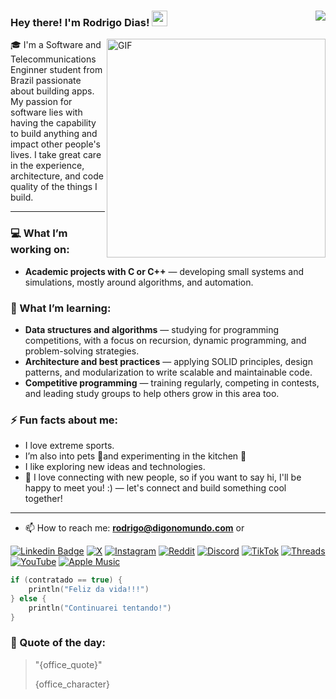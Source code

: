 ### Hey there! I'm Rodrigo Dias! <img src="https://media.giphy.com/media/hvRJCLFzcasrR4ia7z/giphy.gif" width="25px"><a href="https://github.com/digonomundo/"><img align="right" src="https://hits.sh/github.com/digonomundo.svg?style=social&label=Profile%20views&color=blue&logo=github" />
</a>

<img align="right" alt="GIF" src="https://res.cloudinary.com/practicaldev/image/fetch/s--uxqgfA7M--/c_limit%2Cf_auto%2Cfl_progressive%2Cq_66%2Cw_880/https://dev-to-uploads.s3.amazonaws.com/uploads/articles/idrudmils3eo9di1a59u.gif" width="350px" height=""/>

🎓 I'm a Software and Telecommunications Enginner student from Brazil passionate about building apps. My passion for software lies with having the capability to build anything and impact other people's lives. I take great care in the experience, architecture, and code quality of the things I build.

---

### 💻 What I’m working on:
- **Academic projects with C or C++** — developing small systems and simulations, mostly around algorithms, and automation.

### 🌱 What I’m learning:
- **Data structures and algorithms** — studying for programming competitions, with a focus on recursion, dynamic programming, and problem-solving strategies.
- **Architecture and best practices** — applying SOLID principles, design patterns, and modularization to write scalable and maintainable code.
- **Competitive programming** — training regularly, competing in contests, and leading study groups to help others grow in this area too.

### ⚡ Fun facts about me:
- I love extreme sports. 
- I’m also into pets 🐾and experimenting in the kitchen 🍝
- I like exploring new ideas and technologies.
- 💬 I love connecting with new people, so if you want to say hi, I'll be happy to meet you! :) — let's connect and build something cool together!
---
- 📫 How to reach me: **rodrigo@digonomundo.com** or

[![Linkedin Badge](https://img.shields.io/badge/-LinkedIn-blue?style=for-the-badge&logo=Linkedin&logoColor=white&link=https:https://www.linkedin.com/in/digonomundo/)](https://www.linkedin.com/in/digonomundo/)
[![X](https://img.shields.io/badge/X-%23000000.svg?style=for-the-badge&logo=X&logoColor=white)](https://twitter.com/digonomundo)
[![Instagram](https://img.shields.io/badge/Instagram-%23E4405F.svg?style=for-the-badge&logo=Instagram&logoColor=white)](https://www.instagram.com/digonomundo)
[![Reddit](https://img.shields.io/badge/Reddit-FF4500?style=for-the-badge&logo=reddit&logoColor=white)](https://www.reddit.com/user/digonomundo)
[![Discord](https://img.shields.io/badge/Discord-%235865F2.svg?style=for-the-badge&logo=discord&logoColor=white)](https://discord.com/users/640632942703673374)
[![TikTok](https://img.shields.io/badge/TikTok-%23000000.svg?style=for-the-badge&logo=TikTok&logoColor=white)](https://www.tiktok.com/@digonomundo)
[![Threads](https://img.shields.io/badge/Threads-000000?style=for-the-badge&logo=Threads&logoColor=white)](https://www.threads.com/@digonomundo)
[![YouTube](https://img.shields.io/badge/YouTube-%23FF0000.svg?style=for-the-badge&logo=YouTube&logoColor=white)](https://www.youtube.com/@digonomundo)
[![Apple Music](https://img.shields.io/badge/Apple_Music-9933CC?style=for-the-badge&logo=apple-music&logoColor=white)](https://music.apple.com/profile/digonomundo)

```kotlin
if (contratado == true) {
    println("Feliz da vida!!!")
} else {
    println("Continuarei tentando!")
}
```

### 📜 Quote of the day:
> <p>"{office_quote}"</p>
> <p>{office_character}</p>
